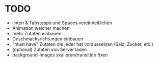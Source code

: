 # TODO

 - linten & Tabstopps und Spaces vereinheitlichen
 - Animation weicher machen
 - mehr Zutaten einbauen
 - Geschmacksrichtungen einbauen
 - "must have" Zutaten die jeder hat voraussetzen (Salz, Zucker, etc.)
 - (optional) Zutaten von Server laden
 - background-images skalieren/transition fixen